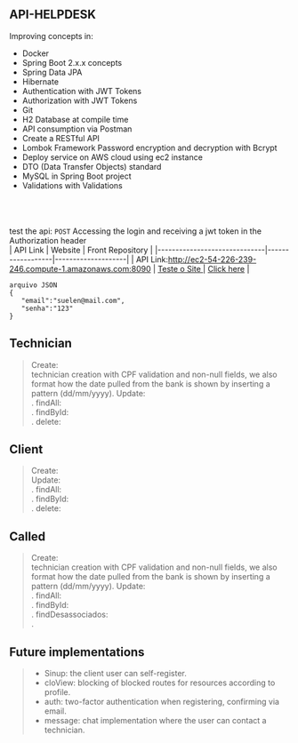 ## API-HELPDESK

Improving concepts in:

* Docker
* Spring Boot 2.x.x concepts
* Spring Data JPA
* Hibernate
* Authentication with JWT Tokens
* Authorization with JWT Tokens
* Git
* H2 Database at compile time
* API consumption via Postman
* Create a RESTful API
* Lombok Framework Password encryption and decryption with Bcrypt
* Deploy service on AWS cloud using ec2 instance
* DTO (Data Transfer Objects) standard
* MySQL in Spring Boot project
* Validations with Validations <br/> <br/> <br/> <br/>

test the api:
```POST``` Accessing the login and receiving a jwt token in the Authorization header <br/>
| API Link | Website | Front Repository |
|------------------------------|------------------|--------------------|
| API Link:http://ec2-54-226-239-246.compute-1.amazonaws.com:8090   | [Teste o Site ](http://sistema-suporte-bucket.s3-website-us-east-1.amazonaws.com/login) | [Click here](https://github.com/suelenfeijo/Sistema_suporte-front) |

 ```
 arquivo JSON
{
    "email":"suelen@mail.com",
    "senha":"123"
}
```



## Technician

> Create: <br/> technician creation with CPF validation and non-null fields, we also format how the date pulled from the bank is shown by inserting a pattern (dd/mm/yyyy).
> Update: <br/> .
> findAll: <br/>.
> findById: <br/>.
> delete: <br/>

## Client

> Create: <br/>
> Update: <br/> .
> findAll: <br/>.
> findById: <br/>.
> delete: <br/>

## Called
> Create: <br/> technician creation with CPF validation and non-null fields, we also format how the date pulled from the bank is shown by inserting a pattern (dd/mm/yyyy).
> Update: <br/> .
> findAll: <br/>.
> findById: <br/>.
> findDesassociados: <br/>.

## Future implementations

> * Sinup: the client user can self-register. <br/>
> * cloView: blocking of blocked routes for resources according to profile. <br/>
> * auth: two-factor authentication when registering, confirming via email. <br/>
> * message: chat implementation where the user can contact a technician. <br/>




